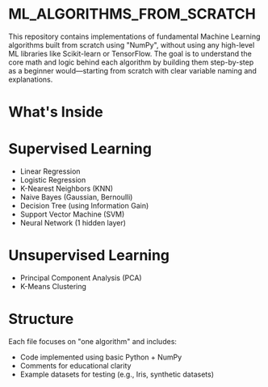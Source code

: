 # ML_ALGORITHMS_FROM_SCRATCH
This repository contains implementations of fundamental Machine Learning algorithms built from scratch using "NumPy", without using any high-level ML libraries like Scikit-learn or TensorFlow.
The goal is to understand the core math and logic behind each algorithm by building them step-by-step as a beginner would—starting from scratch with clear variable naming and explanations.

# What's Inside
# Supervised Learning
- Linear Regression
- Logistic Regression
- K-Nearest Neighbors (KNN)
- Naive Bayes (Gaussian, Bernoulli)
- Decision Tree (using Information Gain)
- Support Vector Machine (SVM)
- Neural Network (1 hidden layer)
  
# Unsupervised Learning
- Principal Component Analysis (PCA)
- K-Means Clustering

# Structure
Each file focuses on "one algorithm" and includes:
- Code implemented using basic Python + NumPy
- Comments for educational clarity
- Example datasets for testing (e.g., Iris, synthetic datasets)
